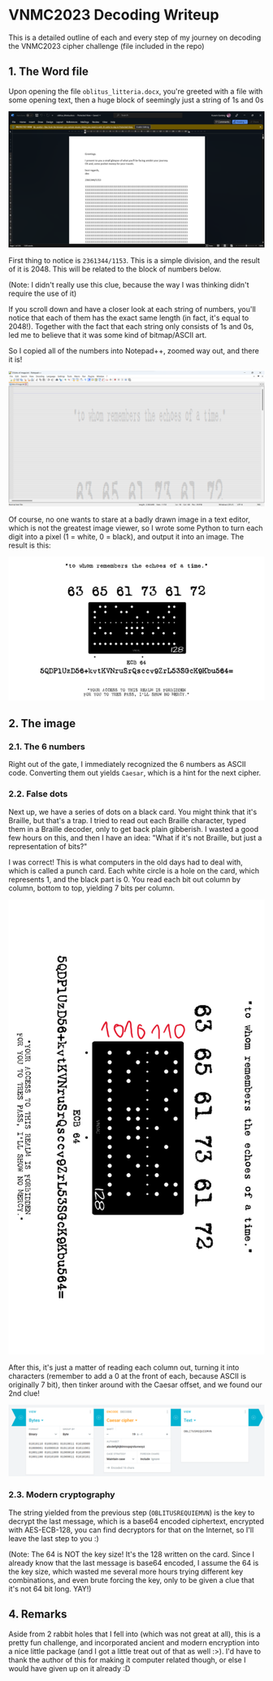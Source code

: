 # VNMC2023 Decoding Writeup

This is a detailed outline of each and every step of my journey on decoding the VNMC2023 cipher challenge (file included in the repo)

## 1. The Word file

Upon opening the file `oblitus_litteria.docx`, you're greeted with a file with some opening text, then a huge block of seemingly just a string of 1s and 0s

![The Word file - first page](images/word1.png)

First thing to notice is `2361344/1153`. This is a simple division, and the result of it is 2048. This will be related to the block of numbers below.

(Note: I didn't really use this clue, because the way I was thinking didn't require the use of it)

If you scroll down and have a closer look at each string of numbers, you'll notice that each of them has the exact same length (in fact, it's equal to 2048!). Together with the fact that each string only consists of 1s and 0s, led me to believe that it was some kind of bitmap/ASCII art.

So I copied all of the numbers into Notepad++, zoomed way out, and there it is!

![Bitmap shown through Notepad++](images/bitmap1.png)

Of course, no one wants to stare at a badly drawn image in a text editor, which is not the greatest image viewer, so I wrote some Python to turn each digit into a pixel (1 = white, 0 = black), and output it into an image. The result is this:

![Bitmap after conversion](images/bitmap2.png)

## 2. The image

### 2.1. The 6 numbers

Right out of the gate, I immediately recognized the 6 numbers as ASCII code. Converting them out yields `Caesar`, which is a hint for the next cipher.

### 2.2. False dots

Next up, we have a series of dots on a black card. You might think that it's Braille, but that's a trap. I tried to read out each Braille character, typed them in a Braille decoder, only to get back plain gibberish. I wasted a good few hours on this, and then I have an idea: "What if it's not Braille, but just a representation of bits?"

I was correct! This is what computers in the old days had to deal with, which is called a punch card. Each white circle is a hole on the card, which represents 1, and the black part is 0. You read each bit out column by column, bottom to top, yielding 7 bits per column.

![Punch card illustration](images/card1.png)

After this, it's just a matter of reading each column out, turning it into characters (remember to add a 0 at the front of each, because ASCII is originally 7 bit), then tinker around with the Caesar offset, and we found our 2nd clue!

![Caesar decoded message](images/caesar1.png)

### 2.3. Modern cryptography

The string yielded from the previous step (`OBLITUSREQUIEMVN`) is the key to decrypt the last message, which is a base64 encoded ciphertext, encrypted with AES-ECB-128, you can find decryptors for that on the Internet, so I'll leave the last step to you :)

(Note: The 64 is NOT the key size! It's the 128 written on the card. Since I already know that the last message is base64 encoded, I assume the 64 is the key size, which wasted me several more hours trying different key combinations, and even brute forcing the key, only to be given a clue that it's not 64 bit long. YAY!)

## 4. Remarks

Aside from 2 rabbit holes that I fell into (which was not great at all), this is a pretty fun challenge, and incorporated ancient and modern encryption into a nice little package (and I got a little treat out of that as well :>). I'd have to thank the author of this for making it computer related though, or else I would have given up on it already :D
